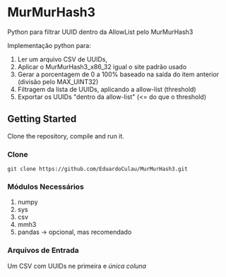 # MurMurHash3
Python para filtrar UUID dentro da AllowList pelo MurMurHash3

Implementação python para:
1. Ler um arquivo CSV de UUIDs, 
2. Aplicar o MurMurHash3_x86_32 igual o site padrão usado
3. Gerar a porcentagem de 0 a 100% baseado na saída do item anterior (divisão pelo MAX_UINT32)
4. Filtragem da lista de UUIDs, aplicando a allow-list (threshold)
5. Exportar os UUIDs "dentro da allow-list" (<= do que o threshold)

## Getting Started

Clone the repository, compile and run it.

### Clone

```
git clone https://github.com/EduardoCulau/MurMurHash3.git
```

### Módulos Necessários
1. numpy
2. sys
3. csv
4. mmh3
5. pandas -> opcional, mas recomendado

### Arquivos de Entrada
Um CSV com UUIDs ne primeira e *única coluna*
